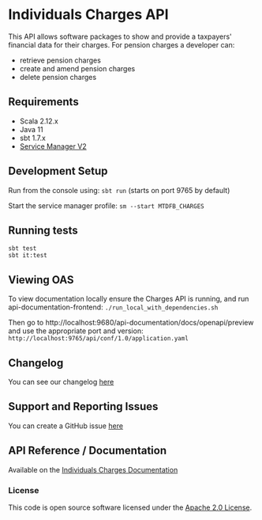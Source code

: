 Individuals Charges API
========================
This API allows software packages to show and provide a taxpayers' financial data for their charges. For pension charges
a developer can:

* retrieve pension charges
* create and amend pension charges
* delete pension charges

## Requirements

- Scala 2.12.x
- Java 11
- sbt 1.7.x
- [Service Manager V2](https://github.com/hmrc/sm2)

## Development Setup

Run from the console using: `sbt run` (starts on port 9765 by default)

Start the service manager profile: `sm --start MTDFB_CHARGES`

## Running tests

```
sbt test
sbt it:test
```

## Viewing OAS

To view documentation locally ensure the Charges API is running, and run api-documentation-frontend:
`./run_local_with_dependencies.sh`

Then go to http://localhost:9680/api-documentation/docs/openapi/preview and use the appropriate port and version:
`http://localhost:9765/api/conf/1.0/application.yaml`

## Changelog

You can see our changelog [here](https://github.com/hmrc/income-tax-mtd-changelog)

## Support and Reporting Issues

You can create a GitHub issue [here](https://github.com/hmrc/income-tax-mtd-changelog/issues)

## API Reference / Documentation

Available on
the [Individuals Charges Documentation](https://developer.service.hmrc.gov.uk/api-documentation/docs/api/service/individuals-charges-api)

### License

This code is open source software licensed under
the [Apache 2.0 License](http://www.apache.org/licenses/LICENSE-2.0.html).